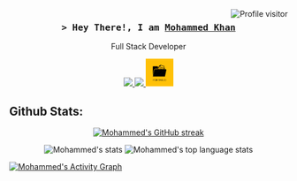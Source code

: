 
<a href="https://komarev.com/ghpvc/?username=mehmedx7">
  <img align="right" src="https://komarev.com/ghpvc/?username=mehmedx7&label=Visitors&color=0e75b6&style=flat" alt="Profile visitor" />
</a>


<!-- Intro  -->
<h3 align="center">
        <samp>&gt; Hey There!, I am
                <b><a target="_blank" href="https://mohammedkhan.netlify.app/">Mohammed Khan</a></b>
        </samp>
</h3>


<p align="center">
    Full Stack Developer
</p>

<p align="center">
  <a href="https://www.linkedin.com/in/mehmedx7">
    <img src="https://skillicons.dev/icons?i=linkedin" />
  </a>
  <a href="mailto:mehmedkhan16@gmail.com">
    <img src="https://skillicons.dev/icons?i=gmail" />
  </a>
  <a href="https://mohammedkhan.netlify.app">
    <img src="https://raw.githubusercontent.com/Mehmedx7/React-store/main/portfolioicon.png" width="50"/>
  </a>
</p>

## Github Stats:
<p align="center">
  <a href="https://github.com/mehmedx7">
    <img height = "160" src="https://github-readme-streak-stats.herokuapp.com/?user=mehmedx7&theme=radical&border=7F3FBF&background=0D1117" alt="Mohammed's GitHub streak"/>
  </a>
</p>
<p align="center">
    <img height="160" src="https://github-readme-stats.vercel.app/api?username=mehmedx7&count_private=true&include_all_commits=true&theme=tokyonight" alt="Mohammed's stats" />
    <img height="160" src="https://github-readme-stats.vercel.app/api/top-langs/?username=mehmedx7&layout=compact&theme=tokyonight" alt="Mohammed's top language stats" />
</p>

<a href="https://github.com/mehmedx7"><img  height="270" width="1050" alt="Mohammed's Activity Graph" src="https://github-readme-activity-graph.vercel.app/graph?username=mehmedx7&bg_color=0d1117&color=dde9e5&line=52d4ff&point=ff006f&area=true&hide_border=true)](https://github.com/ashutosh00710/github-readme-activity-graph" /></a>

